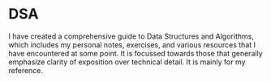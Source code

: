 # DSA
I have created a comprehensive guide to Data Structures and Algorithms, which includes my personal notes, exercises, and various resources that I have encountered at some point. It is focussed towards those that generally emphasize clarity of exposition over technical detail. It is mainly for my reference. 
